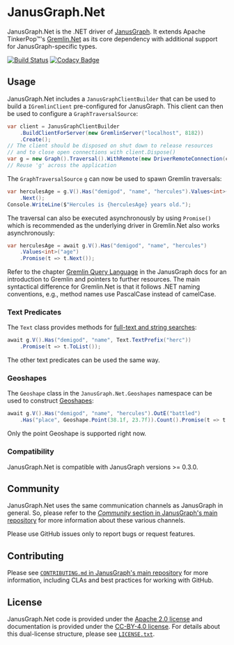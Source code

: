 # JanusGraph.Net

JanusGraph.Net is the .NET driver of [JanusGraph][janusgraph]. It extends
Apache TinkerPop™'s [Gremlin.Net][gremlin.net] as its core dependency
with additional support for JanusGraph-specific types.

[![Build Status][travis-badge]][travis-url]
[![Codacy Badge][codacy-badge]][codacy-url]

## Usage

JanusGraph.Net includes a `JanusGraphClientBuilder` that can be used to build
a `IGremlinClient` pre-configured for JanusGraph. This client can then be used
to configure a `GraphTraversalSource`:

```cs
var client = JanusGraphClientBuilder
    .BuildClientForServer(new GremlinServer("localhost", 8182))
    .Create();
// The client should be disposed on shut down to release resources
// and to close open connections with client.Dispose()
var g = new Graph().Traversal().WithRemote(new DriverRemoteConnection(client));
// Reuse 'g' across the application
```

The `GraphTraversalSource` `g` can now be used to spawn Gremlin traversals:

```cs
var herculesAge = g.V().Has("demigod", "name", "hercules").Values<int>("age")
    .Next();
Console.WriteLine($"Hercules is {herculesAge} years old.");
```

The traversal can also be executed asynchronously by using `Promise()` which is
recommended as the underlying driver in Gremlin.Net also works
asynchronously:

```cs
var herculesAge = await g.V().Has("demigod", "name", "hercules")
    .Values<int>("age")
    .Promise(t => t.Next());
```

Refer to the chapter [Gremlin Query Language][gremlin-chapter] in the
JanusGraph docs for an introduction to Gremlin and pointers to further
resources.
The main syntactical difference for Gremlin.Net is that it follows .NET naming
conventions, e.g., method names use PascalCase instead of camelCase.

### Text Predicates

The `Text` class provides methods for
[full-text and string searches][text-predicates]:

```cs
await g.V().Has("demigod", "name", Text.TextPrefix("herc"))
    .Promise(t => t.ToList());
```

The other text predicates can be used the same way.

### Geoshapes

The `Geoshape` class in the `JanusGraph.Net.Geoshapes` namespace can be used to
construct [Geoshapes][geoshapes]:

```cs
await g.V().Has("demigod", "name", "hercules").OutE("battled")
    .Has("place", Geoshape.Point(38.1f, 23.7f)).Count().Promise(t => t.Next());
```

Only the point Geoshape is supported right now.

### Compatibility

JanusGraph.Net is compatible with JanusGraph versions >= 0.3.0.

## Community

JanusGraph.Net uses the same communication channels as JanusGraph in general.
So, please refer to the
[_Community_ section in JanusGraph's main repository][janusgraph-community]
for more information about these various channels.

Please use GitHub issues only to report bugs or request features.

## Contributing

Please see
[`CONTRIBUTING.md` in JanusGraph's main repository][janusgraph-contributing]
for more information, including CLAs and best practices for working with
GitHub.

## License

JanusGraph.Net code is provided under the [Apache 2.0 license](APACHE-2.0.txt)
and documentation is provided under the [CC-BY-4.0 license](CC-BY-4.0.txt). For
details about this dual-license structure, please see
[`LICENSE.txt`](LICENSE.txt).

[travis-badge]: https://travis-ci.org/JanusGraph/janusgraph-dotnet.svg?branch=master
[travis-url]: https://travis-ci.org/JanusGraph/janusgraph-dotnet
[codacy-badge]: https://api.codacy.com/project/badge/Grade/eb69004e41f64f03be82228e6faaedd1
[codacy-url]: https://app.codacy.com/project/JanusGraph/janusgraph-dotnet/dashboard
[janusgraph]: http://janusgraph.org/
[gremlin.net]: http://tinkerpop.apache.org/docs/current/reference/#gremlin-DotNet
[gremlin-chapter]: https://docs.janusgraph.org/latest/gremlin.html
[text-predicates]: https://docs.janusgraph.org/latest/search-predicates.html#_text_predicate
[geoshapes]: https://docs.janusgraph.org/latest/search-predicates.html#geoshape
[janusgraph-community]: https://github.com/JanusGraph/janusgraph#community
[janusgraph-contributing]: https://github.com/JanusGraph/janusgraph/blob/master/CONTRIBUTING.md